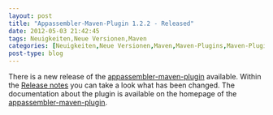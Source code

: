 ```yaml
---
layout: post
title: "Appassembler-Maven-Plugin 1.2.2 - Released"
date: 2012-05-03 21:42:45
tags: Neuigkeiten,Neue Versionen,Maven
categories: [Neuigkeiten,Neue Versionen,Maven,Maven-Plugins,Maven-Plugin-Releases]
post-type: blog
---
```

There is a new release of the [appassembler-maven-plugin](http://maven.40175.n5.nabble.com/ANN-Appassembler-Maven-Plugin-1-2-2-Released-td5684091.html) available. 
Within the [Release notes](https://jira.codehaus.org/secure/ReleaseNote.jspa?projectId=11780&version=18395) you can take a look what has been changed. 
The documentation about the plugin is available on the homepage of the [appassembler-maven-plugin](http://mojo.codehaus.org/appassembler/appassembler-maven-plugin/).
